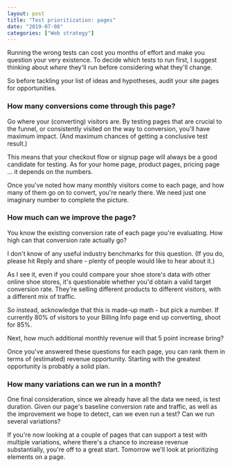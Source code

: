 ```yaml
---
layout: post
title: "Test prioritization: pages"
date: "2019-07-08"
categories: ["Web strategy"]
---
```


Running the wrong tests can cost you months of effort and make you question your very existence. To decide which tests to run first, I suggest thinking about _where_ they'll run before considering what they'll change.

So before tackling your list of ideas and hypotheses, audit your site pages for opportunities.

### How many conversions come through this page?

Go where your (converting) visitors are. By testing pages that are crucial to the funnel, or consistently visited on the way to conversion, you'll have maximum impact. (And maximum chances of getting a conclusive test result.)

This means that your checkout flow or signup page will always be a good candidate for testing. As for your home page, product pages, pricing page ... it depends on the numbers.

Once you've noted how many monthly visitors come to each page, and how many of them go on to convert, you're nearly there. We need just one imaginary number to complete the picture.

### How much can we improve the page?

You know the existing conversion rate of each page you're evaluating. How high can that conversion rate actually go?

I don't know of any useful industry benchmarks for this question. (If you do, please hit Reply and share - plenty of people would like to hear about it.)

As I see it, even if you could compare your shoe store's data with other online shoe stores, it's questionable whether you'd obtain a valid target conversion rate. They're selling different products to different visitors, with a different mix of traffic.

So instead, acknowledge that this is made-up math - but pick a number. If currently 80% of visitors to your Billing Info page end up converting, shoot for 85%.

Next, how much additional monthly revenue will that 5 point increase bring?

Once you've answered these questions for each page, you can rank them in terms of (estimated) revenue opportunity. Starting with the greatest opportunity is probably a solid plan.

### How many variations can we run in a month?

One final consideration, since we already have all the data we need, is test duration. Given our page's baseline conversion rate and traffic, as well as the improvement we hope to detect, can we even run a test? Can we run several variations?

If you're now looking at a couple of pages that can support a test with multiple variations, where there's a chance to increase revenue substantially, you're off to a great start. Tomorrow we'll look at prioritizing elements on a page.
